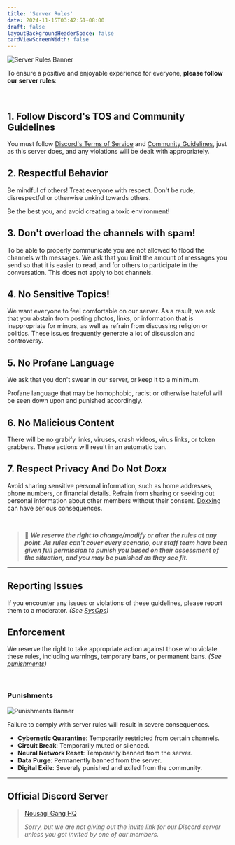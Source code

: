 ```yaml
---
title: 'Server Rules'
date: 2024-11-15T03:42:51+08:00
draft: false
layoutBackgroundHeaderSpace: false
cardViewScreenWidth: false
---
```


![Server Rules Banner](/banners/NSG_ServerRulesBanner.gif)

To ensure a positive and enjoyable experience for everyone, **please follow our server rules**:

<br />

## 1. Follow Discord's TOS and Community Guidelines

  You must follow [Discord's Terms of Service](https://discord.com/terms) and [Community Guidelines](https://discord.com/guidelines), just as this server does, and any violations will be dealt with appropriately.

## 2. Respectful Behavior

  Be mindful of others! Treat everyone with respect. Don't be rude, disrespectful or otherwise unkind towards others.

  Be the best you, and avoid creating a toxic environment!

## 3. Don't overload the channels with spam!

  To be able to properly communicate you are not allowed to flood the channels with messages. We ask that you limit the amount of messages you send so that it is easier to read, and for others to participate in the conversation. This does not apply to bot channels.

## 4. No Sensitive Topics!

  We want everyone to feel comfortable on our server. As a result, we ask that you abstain from posting photos, links, or information that is inappropriate for minors, as well as refrain from discussing religion or politics. These issues frequently generate a lot of discussion and controversy.

## 5. No Profane Language

  We ask that you don't swear in our server, or keep it to a minimum.

  Profane language that may be homophobic, racist or otherwise hateful will be seen down upon and punished accordingly.

## 6. No Malicious Content

  There will be no grabify links, viruses, crash videos, virus links, or token grabbers. These actions will result in an automatic ban.

## 7. Respect Privacy And Do Not *Doxx*

  Avoid sharing sensitive personal information, such as home addresses, phone numbers, or financial details.
Refrain from sharing or seeking out personal information about other members without their consent. [Doxxing](https://cyberbullying.org/doxing-and-cyberbullying) can have serious consequences.

<br />

> 📌 ***We reserve the right to change/modify or alter the rules at any point. As rules can't cover every scenario, our staff team have been given full permission to punish you based on their assessment of the situation, and you may be punished as they see fit.***

___

## Reporting Issues

  If you encounter any issues or violations of these guidelines, please report them to a moderator. *(See [SysOps](/terminologies))*

## Enforcement

  We reserve the right to take appropriate action against those who violate these rules, including warnings, temporary bans, or permanent bans. *(See [punishments](/server-rules#Punishments))*

<br />

### Punishments

![Punishments Banner](/banners/NSGServerPunishmentsBanner.gif)

  Failure to comply with server rules will result in severe consequences.

- **Cybernetic Quarantine**: Temporarily restricted from certain channels.
- **Circuit Break**: Temporarily muted or silenced.
- **Neural Network Reset**: Temporarily banned from the server.
- **Data Purge**: Permanently banned from the server.
- **Digital Exile**: Severely punished and exiled from the community.

___

## Official Discord Server

> [Nousagi Gang HQ](#!)
> 
>   *Sorry, but we are not giving out the invite link for our Discord server unless you got invited by one of our members.*
